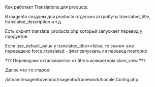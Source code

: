 Как работает Translations  для products.

В magento созданы для products отдельно аттрибуты translated_title, translated_description и т.д.

Есть скрипт translate_products.php который запускает перевод у продуктов.

Если use_default_value у translated_title==false, то значит уже переведено
force_translated - флаг запускать ли перевод повторно

??? Переводчик отталкивается от title в конкретном store_view ???


Далее что-то старое:

/bitnami/magento/vendor/magento/framework/Locale
Config.php